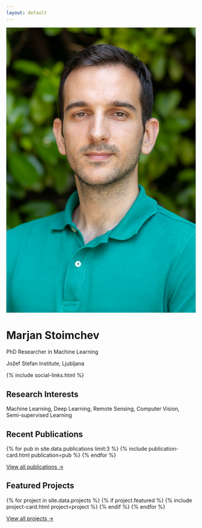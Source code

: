```yaml
---
layout: default
---
```


<div class="hero">
  <img src="/assets/img/marjan_image.jpg" alt="Marjan Stoimchev" class="profile-img">
  <div class="hero-text">
    <h1>Marjan Stoimchev</h1>
    <p class="title">PhD Researcher in Machine Learning</p>
    <p class="affiliation">Jožef Stefan Institute, Ljubljana</p>
    {% include social-links.html %}
  </div>
</div>

## Research Interests
Machine Learning, Deep Learning, Remote Sensing, Computer Vision, Semi-supervised Learning

## Recent Publications
{% for pub in site.data.publications limit:3 %}
  {% include publication-card.html publication=pub %}
{% endfor %}

[View all publications →](/publications/)

## Featured Projects
{% for project in site.data.projects %}
  {% if project.featured %}
    {% include project-card.html project=project %}
  {% endif %}
{% endfor %}

[View all projects →](/projects/)
